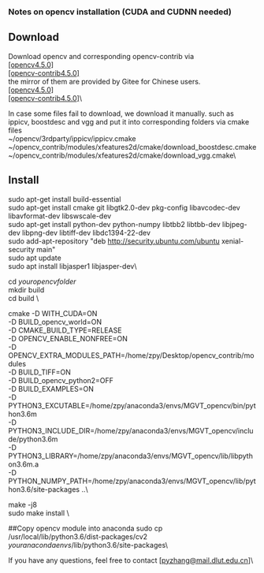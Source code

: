 ### Notes on opencv installation (CUDA and CUDNN needed)
## Download 
Download opencv and corresponding opencv-contrib via \
[[opencv4.5.0]](https://github.com/opencv/opencv/archive/4.5.0.zip)\
[[opencv-contrib4.5.0]](https://github.com/opencv/opencv_contrib/archive/4.5.0.zip)\
the mirror of them are provided by Gitee for Chinese users.\
[[opencv4.5.0]](https://gitee.com/mirrors/opencv/repository/archive/4.5.0.zip)\
[[opencv-contrib4.5.0]](https://gitee.com/mirrors/opencv_contrib/tree/4.5.0)\

In case some files fail to download, we download it manually. such as ippicv, boostdesc and vgg and put it into corresponding folders via cmake files\
~/opencv/3rdparty/ippicv/ippicv.cmake\
~/opencv_contrib/modules/xfeatures2d/cmake/download_boostdesc.cmake\
~/opencv_contrib/modules/xfeatures2d/cmake/download_vgg.cmake\

## Install 
sudo apt-get install build-essential \
sudo apt-get install cmake git libgtk2.0-dev pkg-config libavcodec-dev libavformat-dev libswscale-dev\
sudo apt-get install python-dev python-numpy libtbb2 libtbb-dev libjpeg-dev libpng-dev libtiff-dev libdc1394-22-dev\
sudo add-apt-repository "deb http://security.ubuntu.com/ubuntu xenial-security main"\
sudo apt update\
sudo apt install libjasper1 libjasper-dev\

cd $your opencv folder$\
mkdir build\
cd build \

cmake -D WITH_CUDA=ON\
-D BUILD_opencv_world=ON\
-D CMAKE_BUILD_TYPE=RELEASE\
-D OPENCV_ENABLE_NONFREE=ON\
-D OPENCV_EXTRA_MODULES_PATH=/home/zpy/Desktop/opencv_contrib/modules\
-D BUILD_TIFF=ON\
-D BUILD_opencv_python2=OFF\
-D BUILD_EXAMPLES=ON\
-D PYTHON3_EXCUTABLE=/home/zpy/anaconda3/envs/MGVT_opencv/bin/python3.6m\
-D PYTHON3_INCLUDE_DIR=/home/zpy/anaconda3/envs/MGVT_opencv/include/python3.6m\
-D PYTHON3_LIBRARY=/home/zpy/anaconda3/envs/MGVT_opencv/lib/libpython3.6m.a\
-D PYTHON_NUMPY_PATH=/home/zpy/anaconda3/envs/MGVT_opencv/lib/python3.6/site-packages ..\

make -j8 \
sudo make install \

##Copy opencv module into anaconda
sudo cp /usr/local/lib/python3.6/dist-packages/cv2 $your anaconda envs$/lib/python3.6/site-packages\

If you have any questions, feel free to contact [[pyzhang@mail.dlut.edu.cn]](pyzhang@mail.dlut.edu.cn)\
